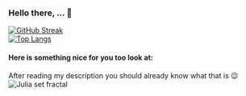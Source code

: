### Hello there, ... 👋

[![GitHub Streak](http://github-readme-streak-stats.herokuapp.com?user=Tymon-Dydowicz&theme=dark&background=000000)](https://git.io/streak-stats)\
[![Top Langs](https://github-readme-stats.vercel.app/api/top-langs/?username=Tymon-Dydowicz&layout=compact&theme=vision-friendly-dark&hide=Jupyter%20Notebook,html)](https://github.com/anuraghazra/github-readme-stats)


#### Here is something nice for you too look at:
After reading my description you should already know what that is 😉
![Julia set fractal](https://c4.wallpaperflare.com/wallpaper/2/765/197/abstract-fractal-julia-set-simple-wallpaper-thumb.jpg)


<!--
**Tymon-Dydowicz/Tymon-Dydowicz** is a ✨ _special_ ✨ repository because its `README.md` (this file) appears on your GitHub profile.

Here are some ideas to get you started:

- 🔭 I’m currently working on ...
- 🌱 I’m currently learning ...
- 👯 I’m looking to collaborate on ...
- 🤔 I’m looking for help with ...
- 💬 Ask me about ...
- 📫 How to reach me: ...
- 😄 Pronouns: ...
- ⚡ Fun fact: ...
-->
